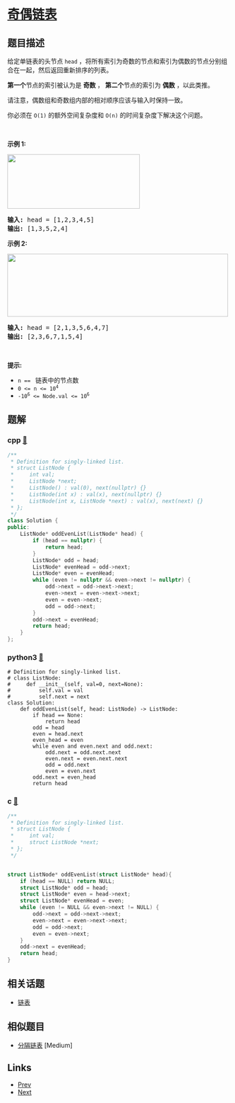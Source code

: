 
# [奇偶链表](https://leetcode-cn.com/problems/odd-even-linked-list)

## 题目描述

<p>给定单链表的头节点&nbsp;<code>head</code>&nbsp;，将所有索引为奇数的节点和索引为偶数的节点分别组合在一起，然后返回重新排序的列表。</p>

<p><strong>第一个</strong>节点的索引被认为是 <strong>奇数</strong> ， <strong>第二个</strong>节点的索引为&nbsp;<strong>偶数</strong> ，以此类推。</p>

<p>请注意，偶数组和奇数组内部的相对顺序应该与输入时保持一致。</p>

<p>你必须在&nbsp;<code>O(1)</code>&nbsp;的额外空间复杂度和&nbsp;<code>O(n)</code>&nbsp;的时间复杂度下解决这个问题。</p>

<p>&nbsp;</p>

<p><strong>示例 1:</strong></p>

<p><img src="https://assets.leetcode.com/uploads/2021/03/10/oddeven-linked-list.jpg" style="height: 123px; width: 300px;" /></p>

<pre>
<strong>输入: </strong>head = [1,2,3,4,5]
<strong>输出:</strong>&nbsp;[1,3,5,2,4]</pre>

<p><strong>示例 2:</strong></p>

<p><img src="https://assets.leetcode.com/uploads/2021/03/10/oddeven2-linked-list.jpg" style="height: 142px; width: 500px;" /></p>

<pre>
<strong>输入:</strong> head = [2,1,3,5,6,4,7]
<strong>输出:</strong> [2,3,6,7,1,5,4]</pre>

<p>&nbsp;</p>

<p><strong>提示:</strong></p>

<ul>
	<li><code>n ==&nbsp;</code> 链表中的节点数</li>
	<li><code>0 &lt;= n &lt;= 10<sup>4</sup></code></li>
	<li><code>-10<sup>6</sup>&nbsp;&lt;= Node.val &lt;= 10<sup>6</sup></code></li>
</ul>


## 题解

### cpp [🔗](odd-even-linked-list.cpp) 
```cpp
/**
 * Definition for singly-linked list.
 * struct ListNode {
 *     int val;
 *     ListNode *next;
 *     ListNode() : val(0), next(nullptr) {}
 *     ListNode(int x) : val(x), next(nullptr) {}
 *     ListNode(int x, ListNode *next) : val(x), next(next) {}
 * };
 */
class Solution {
public:
    ListNode* oddEvenList(ListNode* head) {
        if (head == nullptr) {
            return head;
        }
        ListNode* odd = head;
        ListNode* evenHead = odd->next;
        ListNode* even = evenHead;
        while (even != nullptr && even->next != nullptr) {
            odd->next = odd->next->next;
            even->next = even->next->next;
            even = even->next;
            odd = odd->next;
        }
        odd->next = evenHead;
        return head;
    }
};
```
### python3 [🔗](odd-even-linked-list.py) 
```python3
# Definition for singly-linked list.
# class ListNode:
#     def __init__(self, val=0, next=None):
#         self.val = val
#         self.next = next
class Solution:
    def oddEvenList(self, head: ListNode) -> ListNode:
        if head == None:
            return head
        odd = head
        even = head.next
        even_head = even
        while even and even.next and odd.next:
            odd.next = odd.next.next
            even.next = even.next.next
            odd = odd.next
            even = even.next
        odd.next = even_head
        return head        
```
### c [🔗](odd-even-linked-list.c) 
```c
/**
 * Definition for singly-linked list.
 * struct ListNode {
 *     int val;
 *     struct ListNode *next;
 * };
 */


struct ListNode* oddEvenList(struct ListNode* head){
    if (head == NULL) return NULL;
    struct ListNode* odd = head;
    struct ListNode* even = head->next;
    struct ListNode* evenHead = even;
    while (even != NULL && even->next != NULL) {
        odd->next = odd->next->next;
        even->next = even->next->next;
        odd = odd->next;
        even = even->next;
    }
    odd->next = evenHead;
    return head;
}
```


## 相关话题

- [链表](../../tags/linked-list.md) 


## 相似题目

- [分隔链表](../split-linked-list-in-parts/README.md)  [Medium] 


## Links

- [Prev](../power-of-three/README.md) 
- [Next](../house-robber-iii/README.md) 

